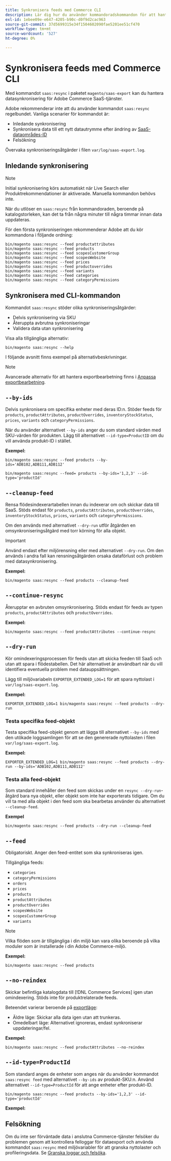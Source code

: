 ```yaml
---
title: Synkronisera feeds med Commerce CLI
description: Lär dig hur du använder kommandoradskommandon för att hantera feeds och processer för  [!DNL data export extension] for Adobe Commerce SaaS-tjänster.
exl-id: 1ebee09e-e647-4205-b90c-d0f9d2cac963
source-git-commit: 37d5699315e34f1504602090fae5201ee51cf470
workflow-type: tm+mt
source-wordcount: '527'
ht-degree: 0%

---
```


# Synkronisera feeds med Commerce CLI

Med kommandot `saas:resync` i paketet `magento/saas-export` kan du hantera datasynkronisering för Adobe Commerce SaaS-tjänster.

Adobe rekommenderar inte att du använder kommandot `saas:resync` regelbundet. Vanliga scenarier för kommandot är:

- Inledande synkronisering
- Synkronisera data till ett nytt datautrymme efter ändring av [SaaS-dataområdes-ID](https://experienceleague.adobe.com/en/docs/commerce-admin/config/services/saas)
- Felsökning

Övervaka synkroniseringsåtgärder i filen `var/log/saas-export.log`.

## Inledande synkronisering

>[!NOTE]
>
>Initial synkronisering körs automatiskt när Live Search eller Produktrekommendationer är aktiverade. Manuella kommandon behövs inte.

När du utlöser en `saas:resync` från kommandoraden, beroende på katalogstorleken, kan det ta från några minuter till några timmar innan data uppdateras.

För den första synkroniseringen rekommenderar Adobe att du kör kommandona i följande ordning:

```shell
bin/magento saas:resync --feed productattributes
bin/magento saas:resync --feed products
bin/magento saas:resync --feed scopesCustomerGroup
bin/magento saas:resync --feed scopesWebsite
bin/magento saas:resync --feed prices
bin/magento saas:resync --feed productoverrides
bin/magento saas:resync --feed variants
bin/magento saas:resync --feed categories
bin/magento saas:resync --feed categoryPermissions
```

## Synkronisera med CLI-kommandon

Kommandot `saas:resync` stöder olika synkroniseringsåtgärder:

- Delvis synkronisering via SKU
- Återuppta avbrutna synkroniseringar
- Validera data utan synkronisering

Visa alla tillgängliga alternativ:

```shell
bin/magento saas:resync --help
```

I följande avsnitt finns exempel på alternativbeskrivningar.


>[!NOTE]
>
>Avancerade alternativ för att hantera exportbearbetning finns i [Anpassa exportbearbetning](customize-export-processing.md).

## `--by-ids`

Delvis synkronisera om specifika enheter med deras ID:n. Stöder feeds för `products`, `productAttributes`, `productOverrides`, `inventoryStockStatus`, `prices`, `variants` och `categoryPermissions`.

När du använder alternativet `--by-ids` anger du som standard värden med SKU-värden för produkten. Lägg till alternativet `--id-type=ProductID` om du vill använda produkt-ID i stället.

**Exempel:**

```shell
bin/magento saas:resync --feed products --by-ids='ADB102,ADB111,ADB112'

bin/magento saas:resync --feed= products --by-ids='1,2,3' --id-type='productId'
```


## `--cleanup-feed`

Rensa flödesindexerartabellen innan du indexerar om och skickar data till SaaS. Stöds endast för `products`, `productAttributes`, `productOverrides`, `inventoryStockStatus`, `prices`, `variants` och `categoryPermissions`.

Om den används med alternativet `--dry-run` utför åtgärden en omsynkroniseringsåtgärd med torr körning för alla objekt.

>[!IMPORTANT]
>
>Använd endast efter miljörensning eller med alternativet `--dry-run`. Om den används i andra fall kan rensningsåtgärden orsaka dataförlust och problem med datasynkronisering.

**Exempel:**

```shell
bin/magento saas:resync --feed products --cleanup-feed
```

## `--continue-resync`

Återupptar en avbruten omsynkronisering. Stöds endast för feeds av typen `products`, `productAttributes` och `productOverrides`.

**Exempel:**

```shell
bin/magento saas:resync --feed productAttributes --continue-resync
```

## `--dry-run`

Kör omindexeringsprocessen för feeds utan att skicka feeden till SaaS och utan att spara i flödestabellen. Det här alternativet är användbart när du vill identifiera eventuella problem med datauppsättningen.

Lägg till miljövariabeln `EXPORTER_EXTENDED_LOG=1` för att spara nyttolast i `var/log/saas-export.log`.

**Exempel:**

```shell
EXPORTER_EXTENDED_LOG=1 bin/magento saas:resync --feed products --dry-run
```

### Testa specifika feed-objekt

Testa specifika feed-objekt genom att lägga till alternativet `--by-ids` med den utökade loggsamlingen för att se den genererade nyttolasten i filen `var/log/saas-export.log`.

**Exempel:**

```shell
EXPORTER_EXTENDED_LOG=1 bin/magento saas:resync --feed products --dry-run --by-ids='ADB102,ADB111,ADB112'
```

### Testa alla feed-objekt

Som standard innehåller den feed som skickas under en `resync --dry-run`-åtgärd bara nya objekt, eller objekt som inte har exporterats tidigare. Om du vill ta med alla objekt i den feed som ska bearbetas använder du alternativet `--cleanup-feed`.

**Exempel**

```shell
bin/magento saas:resync --feed products --dry-run --cleanup-feed
```

## `--feed`

Obligatoriskt. Anger den feed-entitet som ska synkroniseras igen.

Tillgängliga feeds:

- `categories`
- `categoryPermissions`
- `orders`
- `prices`
- `products`
- `productAttributes`
- `productOverrides`
- `scopesWebsite`
- `scopesCustomerGroup`
- `variants`

>[!NOTE]
>
>Vilka flöden som är tillgängliga i din miljö kan vara olika beroende på vilka moduler som är installerade i din Adobe Commerce-miljö.

**Exempel:**

```shell
bin/magento saas:resync --feed products
```

## `--no-reindex`

Skickar befintliga katalogdata till [!DNL Commerce Services] igen utan omindexering. Stöds inte för produktrelaterade feeds.

Beteendet varierar beroende på [exportläge](data-synchronization.md#synchronization-modes):

- Äldre läge: Skickar alla data igen utan att trunkeras.
- Omedelbart läge: Alternativet ignoreras, endast synkroniserar uppdateringar/fel.

**Exempel:**

```shell
bin/magento saas:resync --feed productAttributes --no-reindex
```

## `--id-type=ProductId`

Som standard anges de enheter som anges när du använder kommandot `saas:resync feed` med alternativet `--by-ids` av produkt-SKU:n. Använd alternativet `--id-type=ProductId` för att ange enheter efter produkt-ID.

```shell
bin/magento saas:resync --feed products --by-ids='1,2,3' --id-type='productId'
```

**Exempel:**

## Felsökning

Om du inte ser förväntade data i anslutna Commerce-tjänster felsöker du problemen genom att kontrollera felloggar för dataexport och använda kommandot `saas:resync` med miljövariabler för att granska nyttolaster och profileringsdata. Se [Granska loggar och felsöka](troubleshooting-logging.md).
